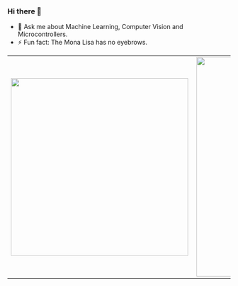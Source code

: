 ### Hi there 👋

<!--
**mghendi/mghendi** is a ✨ _special_ ✨ repository because its `README.md` (this file) appears on your GitHub profile. -->
 
- 💬 Ask me about Machine Learning, Computer Vision and Microcontrollers.
- ⚡ Fun fact: The Mona Lisa has no eyebrows.

<center>
<table>
  <tr>
      <td><img width="400px" align="left" src="https://github-readme-stats.vercel.app/api/top-langs/?username=mghendi&theme=gotham&hide=css,html&layout=compact" /></td>
      <td><img width="495px" align="left" src="https://github-readme-stats.vercel.app/api?username=mghendi&theme=gotham&count_private=true&show_icons=true" /></td>
  </tr>   
</table>
</center>
